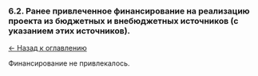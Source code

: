 ### 6.2. Ранее привлеченное финансирование на реализацию проекта из бюджетных и внебюджетных источников (с указанием этих источников). 

[← Назад к оглавлению](#оглавление)

Финансирование не привлекалось. 